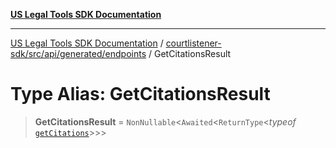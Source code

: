 [**US Legal Tools SDK Documentation**](../../../../../../README.md)

***

[US Legal Tools SDK Documentation](../../../../../../README.md) / [courtlistener-sdk/src/api/generated/endpoints](../README.md) / GetCitationsResult

# Type Alias: GetCitationsResult

> **GetCitationsResult** = `NonNullable`\<`Awaited`\<`ReturnType`\<*typeof* [`getCitations`](../functions/getCitations.md)\>\>\>
